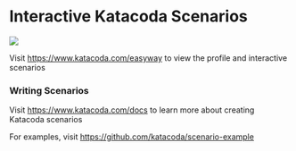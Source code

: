 # Interactive Katacoda Scenarios

[![](http://shields.katacoda.com/katacoda/easyway/count.svg)](https://www.katacoda.com/easyway "Get your profile on Katacoda.com")

Visit https://www.katacoda.com/easyway to view the profile and interactive scenarios

### Writing Scenarios
Visit https://www.katacoda.com/docs to learn more about creating Katacoda scenarios

For examples, visit https://github.com/katacoda/scenario-example
